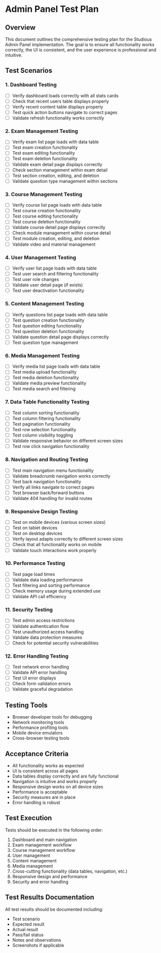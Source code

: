 # Admin Panel Test Plan

## Overview
This document outlines the comprehensive testing plan for the Studious Admin Panel implementation. The goal is to ensure all functionality works correctly, the UI is consistent, and the user experience is professional and intuitive.

## Test Scenarios

### 1. Dashboard Testing
- [ ] Verify dashboard loads correctly with all stats cards
- [ ] Check that recent users table displays properly
- [ ] Verify recent content table displays properly
- [ ] Test quick action buttons navigate to correct pages
- [ ] Validate refresh functionality works correctly

### 2. Exam Management Testing
- [ ] Verify exam list page loads with data table
- [ ] Test exam creation functionality
- [ ] Test exam editing functionality
- [ ] Test exam deletion functionality
- [ ] Validate exam detail page displays correctly
- [ ] Check section management within exam detail
- [ ] Test section creation, editing, and deletion
- [ ] Validate question type management within sections

### 3. Course Management Testing
- [ ] Verify course list page loads with data table
- [ ] Test course creation functionality
- [ ] Test course editing functionality
- [ ] Test course deletion functionality
- [ ] Validate course detail page displays correctly
- [ ] Check module management within course detail
- [ ] Test module creation, editing, and deletion
- [ ] Validate video and material management

### 4. User Management Testing
- [ ] Verify user list page loads with data table
- [ ] Test user search and filtering functionality
- [ ] Test user role changes
- [ ] Validate user detail page (if exists)
- [ ] Test user deactivation functionality

### 5. Content Management Testing
- [ ] Verify questions list page loads with data table
- [ ] Test question creation functionality
- [ ] Test question editing functionality
- [ ] Test question deletion functionality
- [ ] Validate question detail page displays correctly
- [ ] Test question type management

### 6. Media Management Testing
- [ ] Verify media list page loads with data table
- [ ] Test media upload functionality
- [ ] Test media deletion functionality
- [ ] Validate media preview functionality
- [ ] Test media search and filtering

### 7. Data Table Functionality Testing
- [ ] Test column sorting functionality
- [ ] Test column filtering functionality
- [ ] Test pagination functionality
- [ ] Test row selection functionality
- [ ] Test column visibility toggling
- [ ] Validate responsive behavior on different screen sizes
- [ ] Test row click navigation functionality

### 8. Navigation and Routing Testing
- [ ] Test main navigation menu functionality
- [ ] Validate breadcrumb navigation works correctly
- [ ] Test back navigation functionality
- [ ] Verify all links navigate to correct pages
- [ ] Test browser back/forward buttons
- [ ] Validate 404 handling for invalid routes

### 9. Responsive Design Testing
- [ ] Test on mobile devices (various screen sizes)
- [ ] Test on tablet devices
- [ ] Test on desktop devices
- [ ] Verify layout adapts correctly to different screen sizes
- [ ] Check that all functionality works on mobile
- [ ] Validate touch interactions work properly

### 10. Performance Testing
- [ ] Test page load times
- [ ] Validate data loading performance
- [ ] Test filtering and sorting performance
- [ ] Check memory usage during extended use
- [ ] Validate API call efficiency

### 11. Security Testing
- [ ] Test admin access restrictions
- [ ] Validate authentication flow
- [ ] Test unauthorized access handling
- [ ] Validate data protection measures
- [ ] Check for potential security vulnerabilities

### 12. Error Handling Testing
- [ ] Test network error handling
- [ ] Validate API error handling
- [ ] Test UI error displays
- [ ] Check form validation errors
- [ ] Validate graceful degradation

## Testing Tools
- Browser developer tools for debugging
- Network monitoring tools
- Performance profiling tools
- Mobile device emulators
- Cross-browser testing tools

## Acceptance Criteria
- All functionality works as expected
- UI is consistent across all pages
- Data tables display correctly and are fully functional
- Navigation is intuitive and works properly
- Responsive design works on all device sizes
- Performance is acceptable
- Security measures are in place
- Error handling is robust

## Test Execution
Tests should be executed in the following order:
1. Dashboard and main navigation
2. Exam management workflow
3. Course management workflow
4. User management
5. Content management
6. Media management
7. Cross-cutting functionality (data tables, navigation, etc.)
8. Responsive design and performance
9. Security and error handling

## Test Results Documentation
All test results should be documented including:
- Test scenario
- Expected result
- Actual result
- Pass/fail status
- Notes and observations
- Screenshots if applicable